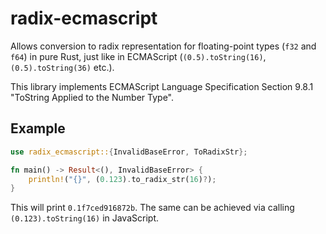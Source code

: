 # radix-ecmascript
Allows conversion to radix representation for floating-point types (`f32` and `f64`) in pure Rust,
just like in ECMAScript (`(0.5).toString(16)`, `(0.5).toString(36)` etc.).

This library implements ECMAScript Language Specification Section 9.8.1 "ToString Applied to the Number Type".

## Example
```rust
use radix_ecmascript::{InvalidBaseError, ToRadixStr};

fn main() -> Result<(), InvalidBaseError> {
    println!("{}", (0.123).to_radix_str(16)?);
}
```
This will print `0.1f7ced916872b`. The same can be achieved via calling `(0.123).toString(16)` in JavaScript.
